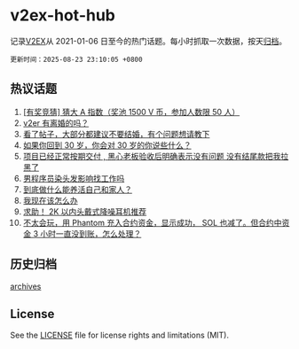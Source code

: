 # v2ex-hot-hub

 记录[V2EX](https://www.v2ex.com/)从 2021-01-06 日至今的热门话题。每小时抓取一次数据，按天[归档](archives)。

`更新时间：2025-08-23 23:10:05 +0800`

## 热议话题

1. [[有奖竞猜] 猜大 A 指数（奖池 1500 V 币，参加人数限 50 人）](https://www.v2ex.com/t/1154385)
1. [v2er 有离婚的吗？](https://www.v2ex.com/t/1154381)
1. [看了帖子，大部分都建议不要结婚，有个问题想请教下](https://www.v2ex.com/t/1154401)
1. [如果你回到 30 岁，你会对 30 岁的你说些什么？](https://www.v2ex.com/t/1154374)
1. [项目已经正常按期交付 , 黑心老板验收后明确表示没有问题 没有结尾款把我拉黑了](https://www.v2ex.com/t/1154383)
1. [男程序员染头发影响找工作吗](https://www.v2ex.com/t/1154414)
1. [到底做什么能养活自己和家人？](https://www.v2ex.com/t/1154439)
1. [我现在该怎么办](https://www.v2ex.com/t/1154377)
1. [求助！ 2K 以内头戴式降噪耳机推荐](https://www.v2ex.com/t/1154409)
1. [不太会玩，用 Phantom 充入合约资金，显示成功， SOL 也减了。但合约中资金 3 小时一直没到账，怎么处理？](https://www.v2ex.com/t/1154367)

## 历史归档

[archives](archives)

## License

See the [LICENSE](LICENSE) file for license rights and limitations (MIT).
